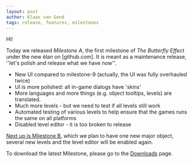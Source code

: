 ```yaml
---
layout: post
author: Klaas van Gend
tags: release, features, milestones
---
```


Hi!

Today we released _Milestone A_, the first milestone of _The Butterfly Effect_ under the new &eacute;lan on [github.com]. It is meant as a maintenance release, ''let's polish and release what we have now''.

 *  New UI compared to milestone-9 (actually, the UI was fully overhauled twice)
 *  UI is more polished: all in-game dialogs have 'skins'
 *  More languages and more things (e.g. object tooltips, levels) are translated.
 *  Much more levels - but we need to test if all levels still work
 *  Automated testing of various levels to help ensure that the games runs the same on all platforms
 *  Disabled level editor - it is too broken to release

[Next up is Milestone B](https://github.com/kaa-ching/tbe/milestones/), which we plan to have one new major object, several new levels and the level editor will be enabled again.

To download the latest Milestone, please go to the [Downloads](/tbe/#Download) page. 
